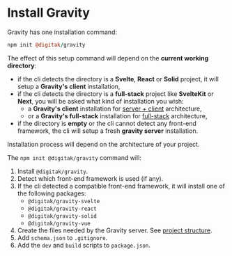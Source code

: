 # Install Gravity

Gravity has one installation command:

```coffee
npm init @digitak/gravity
```

The effect of this setup command will depend on the **current working directory**:

- if the cli detects the directory is a **Svelte**, **React** or **Solid** project, it will setup a **Gravity's client** installation,
- if the cli detects the directory is a **full-stack** project like **SvelteKit** or **Next**, you will be asked what kind of installation you wish:
  - a **Gravity's client** installation for [server + client](/documentation/installation/chose-your-architecture#server-+-client-architecture) architecture,
  - or a **Gravity's full-stack** installation for [full-stack](/documentation/installation/chose-your-architecture#full-stack-architecture) architecture,
- if the directory is **empty** or the cli cannot detect any front-end framework, the cli will setup a fresh **gravity server** installation.


Installation process will depend on the architecture of your project.

The `npm init @digitak/gravity` command will:

1. Install `@digitak/gravity`.
2. Detect which front-end framework is used (if any).
3. If the cli detected a compatible front-end framework, it will install one of the following packages:
    - `@digitak/gravity-svelte`
    - `@digitak/gravity-react`
    - `@digitak/gravity-solid`
    - `@digitak/gravity-vue`
4. Create the files needed by the Gravity server. See [project structure](/documentation/usage/project-structure).
5. Add `schema.json` to `.gitignore`.
6. Add the `dev` and `build` scripts to `package.json`.


